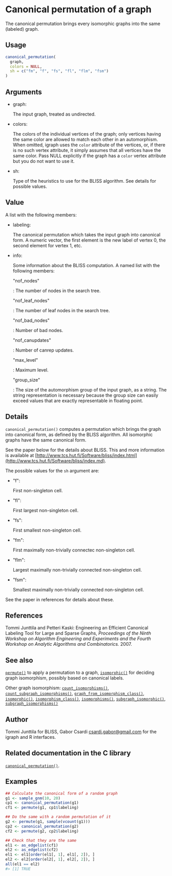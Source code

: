 # Canonical permutation of a graph

The canonical permutation brings every isomorphic graphs into the same
(labeled) graph.

## Usage

``` r
canonical_permutation(
  graph,
  colors = NULL,
  sh = c("fm", "f", "fs", "fl", "flm", "fsm")
)
```

## Arguments

- graph:

  The input graph, treated as undirected.

- colors:

  The colors of the individual vertices of the graph; only vertices
  having the same color are allowed to match each other in an
  automorphism. When omitted, igraph uses the `color` attribute of the
  vertices, or, if there is no such vertex attribute, it simply assumes
  that all vertices have the same color. Pass NULL explicitly if the
  graph has a `color` vertex attribute but you do not want to use it.

- sh:

  Type of the heuristics to use for the BLISS algorithm. See details for
  possible values.

## Value

A list with the following members:

- labeling:

  The canonical permutation which takes the input graph into canonical
  form. A numeric vector, the first element is the new label of vertex
  0, the second element for vertex 1, etc.

- info:

  Some information about the BLISS computation. A named list with the
  following members:

  "nof_nodes"

  :   The number of nodes in the search tree.

  "nof_leaf_nodes"

  :   The number of leaf nodes in the search tree.

  "nof_bad_nodes"

  :   Number of bad nodes.

  "nof_canupdates"

  :   Number of canrep updates.

  "max_level"

  :   Maximum level.

  "group_size"

  :   The size of the automorphism group of the input graph, as a
      string. The string representation is necessary because the group
      size can easily exceed values that are exactly representable in
      floating point.

## Details

`canonical_permutation()` computes a permutation which brings the graph
into canonical form, as defined by the BLISS algorithm. All isomorphic
graphs have the same canonical form.

See the paper below for the details about BLISS. This and more
information is available at
[http://www.tcs.hut.fi/Software/bliss/index.html](http://www.tcs.hut.fi/Software/bliss/index.md).

The possible values for the `sh` argument are:

- "f":

  First non-singleton cell.

- "fl":

  First largest non-singleton cell.

- "fs":

  First smallest non-singleton cell.

- "fm":

  First maximally non-trivially connectec non-singleton cell.

- "flm":

  Largest maximally non-trivially connected non-singleton cell.

- "fsm":

  Smallest maximally non-trivially connected non-singleton cell.

See the paper in references for details about these.

## References

Tommi Junttila and Petteri Kaski: Engineering an Efficient Canonical
Labeling Tool for Large and Sparse Graphs, *Proceedings of the Ninth
Workshop on Algorithm Engineering and Experiments and the Fourth
Workshop on Analytic Algorithms and Combinatorics.* 2007.

## See also

[`permute()`](https://r.igraph.org/reference/permute.md) to apply a
permutation to a graph,
[`isomorphic()`](https://r.igraph.org/reference/isomorphic.md) for
deciding graph isomorphism, possibly based on canonical labels.

Other graph isomorphism:
[`count_isomorphisms()`](https://r.igraph.org/reference/count_isomorphisms.md),
[`count_subgraph_isomorphisms()`](https://r.igraph.org/reference/count_subgraph_isomorphisms.md),
[`graph_from_isomorphism_class()`](https://r.igraph.org/reference/graph_from_isomorphism_class.md),
[`isomorphic()`](https://r.igraph.org/reference/isomorphic.md),
[`isomorphism_class()`](https://r.igraph.org/reference/isomorphism_class.md),
[`isomorphisms()`](https://r.igraph.org/reference/isomorphisms.md),
[`subgraph_isomorphic()`](https://r.igraph.org/reference/subgraph_isomorphic.md),
[`subgraph_isomorphisms()`](https://r.igraph.org/reference/subgraph_isomorphisms.md)

## Author

Tommi Junttila for BLISS, Gabor Csardi <csardi.gabor@gmail.com> for the
igraph and R interfaces.

## Related documentation in the C library

[`canonical_permutation()`](https://igraph.org/c/html/0.10.17/igraph-Isomorphism.html#igraph_canonical_permutation).

## Examples

``` r
## Calculate the canonical form of a random graph
g1 <- sample_gnm(10, 20)
cp1 <- canonical_permutation(g1)
cf1 <- permute(g1, cp1$labeling)

## Do the same with a random permutation of it
g2 <- permute(g1, sample(vcount(g1)))
cp2 <- canonical_permutation(g2)
cf2 <- permute(g2, cp2$labeling)

## Check that they are the same
el1 <- as_edgelist(cf1)
el2 <- as_edgelist(cf2)
el1 <- el1[order(el1[, 1], el1[, 2]), ]
el2 <- el2[order(el2[, 1], el2[, 2]), ]
all(el1 == el2)
#> [1] TRUE
```
